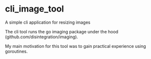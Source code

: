 # cli_image_tool
A simple cli application for resizing images

The cli tool runs the go imaging package under the hood (github.com/disintegration/imaging).

My main motivation for this tool was to gain practical experience using goroutines.

